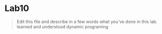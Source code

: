 # Lab10

> Edit this file and describe in a few words what you've done in this lab.
learned and understood dynamic programing

